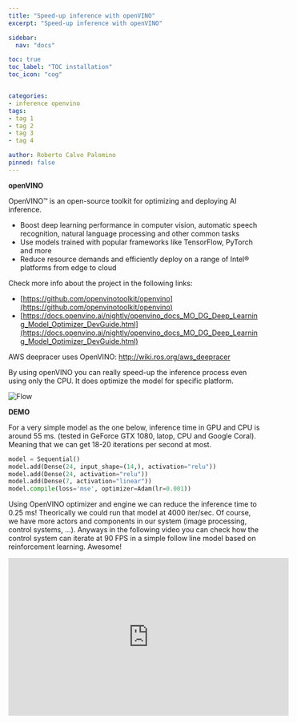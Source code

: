 ```yaml
---
title: "Speed-up inference with openVINO"
excerpt: "Speed-up inference with openVINO"

sidebar:
  nav: "docs"

toc: true
toc_label: "TOC installation"
toc_icon: "cog"


categories:
- inference openvino
tags:
- tag 1
- tag 2
- tag 3
- tag 4

author: Roberto Calvo Palomino
pinned: false
---
```


<strong>openVINO</strong>

OpenVINO™ is an open-source toolkit for optimizing and deploying AI inference.  
- Boost deep learning performance in computer vision, automatic speech recognition, natural language processing and other common tasks
- Use models trained with popular frameworks like TensorFlow, PyTorch and more
- Reduce resource demands and efficiently deploy on a range of Intel® platforms from edge to cloud

Check more info about the project in the following links:
- [https://github.com/openvinotoolkit/openvino](https://github.com/openvinotoolkit/openvino)
- [https://docs.openvino.ai/nightly/openvino_docs_MO_DG_Deep_Learning_Model_Optimizer_DevGuide.html](https://docs.openvino.ai/nightly/openvino_docs_MO_DG_Deep_Learning_Model_Optimizer_DevGuide.html)

AWS deepracer uses OpenVINO: http://wiki.ros.org/aws_deepracer

By using openVINO you can really speed-up the inference process even using only the CPU. It does optimize the model for specific platform.

![Flow](https://docs.openvino.ai/nightly/_images/BASIC_FLOW_MO_simplified.svg)


<strong>DEMO</strong>

For a very simple model as the one below, inference time in GPU and CPU is around 55 ms. (tested in GeForce GTX 1080, latop, CPU and Google Coral). Meaning that we can get 18-20 iterations per second at most.

```python
model = Sequential()
model.add(Dense(24, input_shape=(14,), activation="relu"))
model.add(Dense(24, activation="relu"))
model.add(Dense(7, activation="linear"))
model.compile(loss='mse', optimizer=Adam(lr=0.001))
```

Using OpenVINO optimizer and engine we can reduce the inference time to 0.25 ms! Theorically we could run that model at 4000 iter/sec. Of course, we have more actors and components in our system (image processing, control systems, ...). Anyways in the following video you can check how the control system can iterate at 90 FPS in a simple follow line model based on reinforcement learning. Awesome!

<iframe width="560" height="315" src="https://www.youtube.com/embed/RfWqEcayTJA" title="YouTube video player" frameborder="0" allow="accelerometer; autoplay; clipboard-write; encrypted-media; gyroscope; picture-in-picture" allowfullscreen></iframe>

